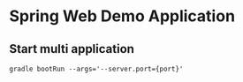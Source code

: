 # Spring Web Demo Application

## Start multi application
```shell script
gradle bootRun --args='--server.port={port}'
```